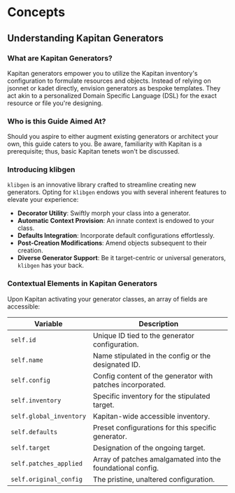 # Concepts

## **Understanding Kapitan Generators**

### What are Kapitan Generators?
Kapitan generators empower you to utilize the Kapitan inventory's configuration to formulate resources and objects. Instead of relying on jsonnet or kadet directly, envision generators as bespoke templates. They act akin to a personalized Domain Specific Language (DSL) for the exact resource or file you're designing.

### Who is this Guide Aimed At?
Should you aspire to either augment existing generators or architect your own, this guide caters to you. Be aware, familiarity with Kapitan is a prerequisite; thus, basic Kapitan tenets won't be discussed.

### Introducing **klibgen**
`klibgen` is an innovative library crafted to streamline creating new generators. Opting for `klibgen` endows you with several inherent features to elevate your experience:

- **Decorator Utility**: Swiftly morph your class into a generator.
- **Automatic Context Provision**: An innate context is endowed to your class.
- **Defaults Integration**: Incorporate default configurations effortlessly.
- **Post-Creation Modifications**: Amend objects subsequent to their creation.
- **Diverse Generator Support**: Be it target-centric or universal generators, `klibgen` has your back.

### Contextual Elements in Kapitan Generators
Upon Kapitan activating your generator classes, an array of fields are accessible:

| Variable                | Description                                               |
|-------------------------|-----------------------------------------------------------|
| `self.id`               | Unique ID tied to the generator configuration.            |
| `self.name`             | Name stipulated in the config or the designated ID.       |
| `self.config`           | Config content of the generator with patches incorporated.|
| `self.inventory`        | Specific inventory for the stipulated target.             |
| `self.global_inventory` | Kapitan-wide accessible inventory.                        |
| `self.defaults`         | Preset configurations for this specific generator.        |
| `self.target`           | Designation of the ongoing target.                        |
| `self.patches_applied`  | Array of patches amalgamated into the foundational config.|
| `self.original_config`  | The pristine, unaltered configuration.                    |
